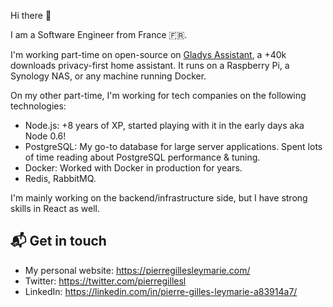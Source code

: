 Hi there 👋

I am a Software Engineer from France 🇫🇷. 

I'm working part-time on open-source on [Gladys Assistant](https://github.com/GladysAssistant/Gladys), a +40k downloads privacy-first home assistant. It runs on a Raspberry Pi, a Synology NAS, or any machine running Docker.

On my other part-time, I'm working for tech companies on the following technologies:

- Node.js: +8 years of XP, started playing with it in the early days aka Node 0.6!
- PostgreSQL: My go-to database for large server applications. Spent lots of time reading about PostgreSQL performance & tuning.
- Docker: Worked with Docker in production for years. 
- Redis, RabbitMQ.

I'm mainly working on the backend/infrastructure side, but I have strong skills in React as well. 

## 📬 Get in touch

- My personal website: https://pierregillesleymarie.com/
- Twitter: https://twitter.com/pierregillesl
- LinkedIn: https://linkedin.com/in/pierre-gilles-leymarie-a83914a7/

